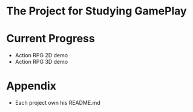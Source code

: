 ﻿# The Project for Studying GamePlay

# Current Progress
- Action RPG 2D demo
- Action RPG 3D demo

# Appendix
- Each project own his README.md


